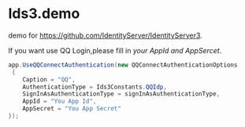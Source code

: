 # Ids3.demo
demo for https://github.com/IdentityServer/IdentityServer3.

If you want use QQ Login,please fill in *your AppId and AppSercet*.
``` csharp
app.UseQQConnectAuthentication(new QQConnectAuthenticationOptions
 {
    Caption = "QQ",
    AuthenticationType = Ids3Constants.QQIdp,
    SignInAsAuthenticationType = signInAsAuthenticationType,
    AppId = "You App Id",
    AppSecret = "You App Secret"
});
```
